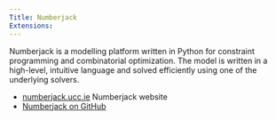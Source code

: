 ```yaml
---
Title: Numberjack
Extensions:
---
```


Numberjack is a modelling platform written in Python for constraint programming
and combinatorial optimization. The model is written in a high-level, intuitive
language and solved efficiently using one of the underlying solvers.

* [numberjack.ucc.ie](http://numberjack.ucc.ie) Numberjack website
* [Numberjack on GitHub](https://github.com/eomahony/Numberjack)
